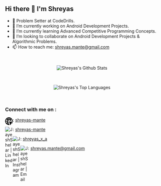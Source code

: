 ## Hi there 👋 I'm Shreyas

- 👨 Problem Setter at CodeDrills.
- 🔭 I’m currently working on Android Development Projects.
- 🌱 I’m currently learning Advanced Competitive Programming Concepts.
- 👯 I’m looking to collaborate on Android Development Projects & Algorithmic Problems.
- 📫 How to reach me: [shreyas.mante@gmail.com](mailto:shreyas.mante@gmail.com)





<br>
<p align="center">
<img align="center" src="https://github-readme-stats.vercel.app/api?username=shreyas-mante&&show_icons=true" alt="Shreyas's Github Stats">
</p>
<br>
<p align="center">
<img align="center" src="https://github-readme-stats.vercel.app/api/top-langs/?username=shreyas-mante" alt="Shreyas's Top Languages">
</p>
<br>

### Connect with me on :


<img align="left" alt="JayeshShelar | Twitter" width="25px" src="https://github.com/JayeshShelar/JayeshShelar/blob/master/assets/web.png" /> : [shreyas-mante](https://github.com/shreyas-mante)

<img align="left" alt="JayeshShelar | LinkedIn" width="25px" src="https://cdn.jsdelivr.net/npm/simple-icons@v3/icons/linkedin.svg" /> : [shreyas-mante](https://www.linkedin.com/in/shreyas-mante/)

<img align="left" alt="JayeshShelar | Instagram" width="25px" src="https://cdn.jsdelivr.net/npm/simple-icons@v3/icons/instagram.svg" /> : [shreyas_x_a](https://www.instagram.com/shreyas_x_a/)

<img align="left" alt="JayeshShelar | Email" width="25px" src="https://simpleicon.com/wp-content/uploads/new-email.png" /> : [shreyas.mante@gmail.com](mailto:shreyas.mante@gmail.com)

<br />



